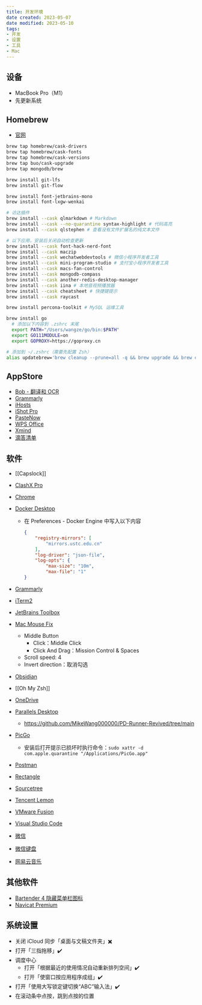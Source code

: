 ```yaml
---
title: 开发环境
date created: 2023-05-07
date modified: 2023-05-10
tags:
- 开发
- 设置
- 工具
- Mac
---
```


## 设备

- MacBook Pro（M1）
- 先更新系统

## Homebrew

- [官网](https://brew.sh/)

```bash
brew tap homebrew/cask-drivers
brew tap homebrew/cask-fonts
brew tap homebrew/cask-versions
brew tap buo/cask-upgrade
brew tap mongodb/brew

brew install git-lfs
brew install git-flow

brew install font-jetbrains-mono
brew install font-lxgw-wenkai

# 访达插件
brew install --cask qlmarkdown # Markdown
brew install --cask --no-quarantine syntax-highlight # 代码高亮
brew install --cask qlstephen # 查看没有文件扩展名的纯文本文件

# 以下应用，安装后关闭自动检查更新
brew install --cask font-hack-nerd-font
brew install --cask maczip
brew install --cask wechatwebdevtools # 微信小程序开发者工具
brew install --cask mini-program-studio # 支付宝小程序开发者工具
brew install --cask macs-fan-control
brew install --cask mongodb-compass
brew install --cask another-redis-desktop-manager
brew install --cask iina # 本地音视频播放器
brew install --cask cheatsheet # 快捷键提示
brew install --cask raycast

brew install percona-toolkit # MySQL 运维工具

brew install go
  # 添加以下内容到 .zshrc 末尾
  export PATH="/Users/wangze/go/bin:$PATH"
  export GO111MODULE=on
  export GOPROXY=https://goproxy.cn
```

```bash
# 添加到 ~/.zshrc（需要先配置 Zsh）
alias updatebrew='brew cleanup --prune=all -q && brew upgrade && brew cu -ay && brew uninstall node@14 node@16 node@18 node@19 --ignore-dependencies -f && brew cleanup --prune=all -q && npm update --location=global && omz update'
```

## AppStore

- [Bob - 翻译和 OCR](https://apps.apple.com/cn/app/bob-%E7%BF%BB%E8%AF%91%E5%92%8C-ocr-%E5%B7%A5%E5%85%B7/id1630034110?mt=12)
- [Grammarly](https://download-mac.grammarly.com/Grammarly.dmg)
- [iHosts](https://apps.apple.com/cn/app/ihosts-etc-hosts-%E7%BC%96%E8%BE%91%E5%99%A8/id1102004240?mt=12)
- [iShot Pro](https://apps.apple.com/cn/app/ishot-pro-%E4%B8%93%E4%B8%9A%E7%9A%84%E6%88%AA%E5%9B%BE%E8%B4%B4%E5%9B%BE%E5%BD%95%E5%B1%8F%E5%BD%95%E9%9F%B3ocr%E7%BF%BB%E8%AF%91%E5%8F%96%E8%89%B2%E5%B7%A5%E5%85%B7/id1611347086?mt=12)
- [PasteNow](https://apps.apple.com/us/app/pastenow-instant-clipboard/id1552536109)
- [WPS Office](https://apps.apple.com/cn/app/wps-office/id1443749478?mt=12)
- [Xmind](https://apps.apple.com/cn/app/xmind-%E6%80%9D%E7%BB%B4%E5%AF%BC%E5%9B%BE/id1327661892?mt=12)
- [滴答清单](https://apps.apple.com/cn/app/%E6%BB%B4%E7%AD%94%E6%B8%85%E5%8D%95-%E4%B8%93%E6%B3%A8%E6%97%B6%E9%97%B4%E7%AE%A1%E7%90%86%E5%92%8C%E6%97%A5%E5%8E%86%E6%8F%90%E9%86%92%E4%BA%8B%E9%A1%B9/id966085870?mt=12)

## 软件

- [[Capslock]]
- [ClashX Pro](https://install.appcenter.ms/users/clashx/apps/clashx-pro/distribution_groups/public)
- [Chrome](https://www.google.com/intl/zh-CN/chrome/)
- [Docker Desktop](https://www.docker.com/products/docker-desktop)
  - 在 Preferences - Docker Engine 中写入以下内容

    ```json
    {
        "registry-mirrors": [
            "mirrors.ustc.edu.cn"
        ],
        "log-driver": "json-file",
        "log-opts": {
            "max-size": "10m",
            "max-file": "1"
    }
    ```

- [Grammarly](https://app.grammarly.com/apps)
- [iTerm2](https://iterm2.com/)
- [JetBrains Toolbox](https://www.jetbrains.com/zh-cn/toolbox-app/)
- [Mac Mouse Fix](https://mousefix.org/)
  - Middle Button
    - Click：Middle Click
    - Click And Drag：Mission Control & Spaces
  - Scroll speed: 4
  - Invert direction：取消勾选
- [Obsidian](https://obsidian.md/)
- [[Oh My Zsh]]
- [OneDrive](https://www.microsoft.com/en-sg/microsoft-365/onedrive/download)
- [Parallels Desktop](https://www.parallels.cn/products/desktop/trial/)
  - <https://github.com/MikeWang000000/PD-Runner-Revived/tree/main>
- [PicGo](https://github.com/Molunerfinn/PicGo/releases)
  - 安装后打开提示已损坏时执行命令：`sudo xattr -d com.apple.quarantine "/Applications/PicGo.app"`
- [Postman](https://www.postman.com/downloads/)
- [Rectangle](https://rectangleapp.com/)
- [Sourcetree](https://www.sourcetreeapp.com/)
- [Tencent Lemon](https://lemon.qq.com/)
- [VMware Fusion](https://www.vmware.com/asean/products/fusion/fusion-evaluation.html)
- [Visual Studio Code](https://code.visualstudio.com/download)
- [微信](https://mac.weixin.qq.com/?lang=zh_CN)
- [微信键盘](https://z.weixin.qq.com/)
- [网易云音乐](https://music.163.com/#/download)

## 其他软件

- [Bartender 4 隐藏菜单栏图标](https://www.macbartender.com/)
- [Navicat Premium](https://www.navicat.com/en/products/navicat-premium)

## 系统设置

- 关闭 iCloud 同步「桌面与文稿文件夹」✖️
- 打开「三指拖移」✔️
- 调度中心
  - 打开「根据最近的使用情况自动重新排列空间」✔️
  - 打开「使窗口按应用程序成组」✔️
- 打开「使用大写锁定键切换“ABC”输入法」✔️
- 在滚动条中点按，跳到点按的位置
